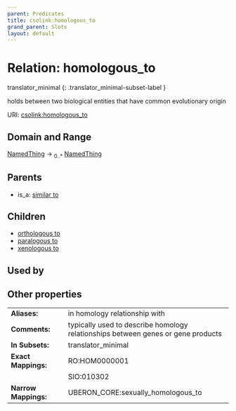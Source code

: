 ```yaml
---
parent: Predicates
title: csolink:homologous_to
grand_parent: Slots
layout: default
---
```


# Relation: homologous_to

translator_minimal
{: .translator_minimal-subset-label }


holds between two biological entities that have common evolutionary origin

URI: [csolink:homologous_to](https://w3id.org/csolink/vocab/homologous_to)

## Domain and Range

[NamedThing](NamedThing.md) ->  <sub>0..*</sub> [NamedThing](NamedThing.md)

## Parents

 *  is_a: [similar to](similar_to.md)

## Children

 *  [orthologous to](orthologous_to.md)
 *  [paralogous to](paralogous_to.md)
 *  [xenologous to](xenologous_to.md)

## Used by


## Other properties

|  |  |  |
| --- | --- | --- |
| **Aliases:** | | in homology relationship with |
| **Comments:** | | typically used to describe homology relationships between genes or gene products |
| **In Subsets:** | | translator_minimal |
| **Exact Mappings:** | | RO:HOM0000001 |
|  | | SIO:010302 |
| **Narrow Mappings:** | | UBERON_CORE:sexually_homologous_to |

